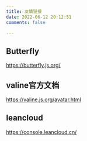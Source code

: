 ```yaml
---
title: 友情链接
date: 2022-06-12 20:12:51
comments: false

---
```


## Butterfly
https://butterfly.js.org/

## valine官方文档
https://valine.js.org/avatar.html

## leancloud
https://console.leancloud.cn/